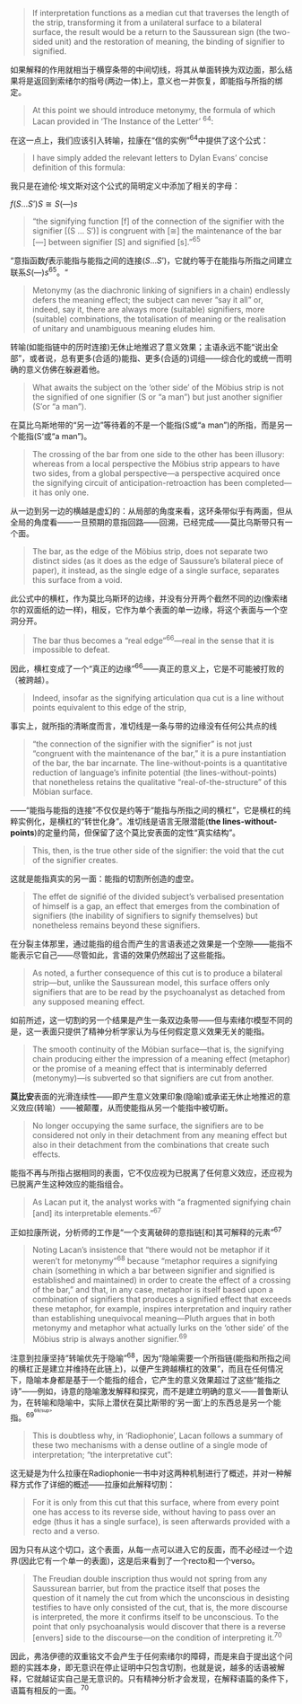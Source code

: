 > If interpretation functions as a median cut that traverses the length of the strip, transforming it from a unilateral surface to a bilateral surface, the result would be a return to the Saussurean sign (the two-sided unit) and the restoration of meaning, the binding of signifier to signified.

如果解释的作用就相当于横穿条带的中间切线，将其从单面转换为双边面，那么结果将是返回到索绪尔的指号(两边一体)上，意义也一并恢复，即能指与所指的绑定。

> At this point we should introduce metonymy, the formula of which Lacan provided in ‘The Instance of the Letter’ <sup>64</sup>:

在这一点上，我们应该引入转喻，拉康在“信的实例”<sup>64</sup>中提供了这个公式：

> I have simply added the relevant letters to Dylan Evans’ concise definition of this formula: 

我只是在迪伦·埃文斯对这个公式的简明定义中添加了相关的字母：

$f(S…S’)S≅S(—)s$

> “the signifying function [f] of the connection of the signifier with the signifier [(S … S′)] is congruent with [≅] the maintenance of the bar [—] between signifier [S] and signified [s].”<sup>65</sup> 

“意指函数$f$表示能指与能指之间的连接$(S…S’)$，它就约等于在能指与所指之间建立联系$S(—)s$<sup>65</sup>。“

> Metonymy (as the diachronic linking of signifiers in a chain) endlessly defers the meaning effect; the subject can never “say it all” or, indeed, say it, there are always more (suitable) signifiers, more (suitable) combinations, the totalisation of meaning or the realisation of unitary and unambiguous meaning eludes him.

转喻(如能指链中的历时连接)无休止地推迟了意义效果；主语永远不能“说出全部”，或者说，总有更多(合适的)能指、更多(合适的)词组——综合化的或统一而明确的意义仿佛在躲避着他。

> What awaits the subject on the ‘other side’ of the Möbius strip is not the signified of one signifier (S or “a man”) but just another signifier (S′or “a man”). 

在莫比乌斯地带的“另一边”等待着的不是一个能指(S或“a man”)的所指，而是另一个能指(S‘或“a man”)。

> The crossing of the bar from one side to the other has been illusory: whereas from a local perspective the Möbius strip appears to have two sides, from a global perspective—a perspective acquired once the signifying circuit of anticipation-retroaction has been completed—it has only one. 

从一边到另一边的横越是虚幻的：从局部的角度来看，这环条带似乎有两面，但从全局的角度看——一旦预期的意指回路——回溯，已经完成——莫比乌斯带只有一个面。

> The bar, as the edge of the Möbius strip, does not separate two distinct sides (as it does as the edge of Saussure’s bilateral piece of paper), it instead, as the single edge of a single surface, separates this surface from a void. 

此公式中的横杠，作为莫比乌斯环的边缘，并没有分开两个截然不同的边(像索绪尔的双面纸的边一样)，相反，它作为单个表面的单一边缘，将这个表面与一个空洞分开。

> The bar thus becomes a “real edge”<sup>66</sup>—real in the sense that it is impossible to defeat. 

因此，横杠变成了一个“真正的边缘”<sup>66</sup>——真正的意义上，它是不可能被打败的（被跨越）。

> Indeed, insofar as the signifying articulation qua cut is a line without points equivalent to this edge of the strip, 

事实上，就所指的清晰度而言，准切线是一条与带的边缘没有任何公共点的线

> “the connection of the signifier with the signifier” is not just “congruent with the maintenance of the bar,” it is a pure instantiation of the bar, the bar incarnate. The line-without-points is a quantitative reduction of language’s infinite potential (the lines-without-points) that nonetheless retains the qualitative “real-of-the-structure” of this Möbian surface. 

——“能指与能指的连接”不仅仅是约等于“能指与所指之间的横杠”，它是横杠的纯粹实例化，是横杠的“转世化身”。准切线是语言无限潜能(**the lines-without-points**)的定量约简，但保留了这个莫比安表面的定性“真实结构”。

> This, then, is the true other side of the signifier: the void that the cut of the signifier creates.

这就是能指真实的另一面：能指的切割所创造的虚空。 

> The effet de signifié of the divided subject’s verbalised presentation of himself is a gap, an effect that emerges from the combination of signifiers (the inability of signifiers to signify themselves) but nonetheless remains beyond these signifiers.

在分裂主体那里，通过能指的组合而产生的言语表述之效果是一个空隙——能指不能表示它自己——尽管如此，言语的效果仍然超出了这些能指。


> As noted, a further consequence of this cut is to produce a bilateral strip—but, unlike the Saussurean model, this surface offers only signifiers that are to be read by the psychoanalyst as detached from any supposed meaning effect. 

如前所述，这一切割的另一个结果是产生一条双边条带——但与索绪尔模型不同的是，这一表面只提供了精神分析学家认为与任何假定意义效果无关的能指。

> The smooth continuity of the Möbian surface—that is, the signifying chain producing either the impression of a meaning effect (metaphor) or the promise of a meaning effect that is interminably deferred (metonymy)—is subverted so that signifiers are cut from another. 

**莫比安**表面的光滑连续性——即产生意义效果印象(隐喻)或承诺无休止地推迟的意义效应(转喻）——被颠覆，从而使能指从另一个能指中被切断。

> No longer occupying the same surface, the signifiers are to be considered not only in their detachment from any meaning effect but also in their detachment from the combinations that create such effects. 

能指不再与所指占据相同的表面，它不仅应视为已脱离了任何意义效应，还应视为已脱离产生这种效应的能指组合。

> As Lacan put it, the analyst works with “a fragmented signifying chain [and] its interpretable elements.”<sup>67</sup> 

正如拉康所说，分析师的工作是“一个支离破碎的意指链[和]其可解释的元素”<sup>67</sup>

> Noting Lacan’s insistence that “there would not be metaphor if it weren’t for metonymy”<sup>68</sup> because “metaphor requires a signifying chain (something in which a bar between signifier and signified is established and maintained) in order to create the effect of a crossing of the bar,” and that, in any case, metaphor is itself based upon a combination of signifiers that produces a signified effect that exceeds these  metaphor, for example, inspires interpretation and inquiry rather than establishing unequivocal meaning—Pluth argues that in both metonymy and metaphor what actually lurks on the ‘other side’ of the Möbius strip is always another signifier.<sup>69</sup> 

注意到拉康坚持“转喻优先于隐喻”<sup>68</sup>，因为“隐喻需要一个所指链(能指和所指之间的横杠正是建立并维持在此链上)，以便产生跨越横杠的效果”，而且在任何情况下，隐喻本身都是基于一个能指的组合，它产生的意义效果超过了这些“能指之诗”——例如，诗意的隐喻激发解释和探究，而不是建立明确的意义——普鲁斯认为，在转喻和隐喻中，实际上潜伏在莫比斯带的‘另一面’上的东西总是另一个能指。<sup>69<sup><sup>69/sup>

> This is doubtless why, in ‘Radiophonie’, Lacan follows a summary of these two mechanisms with a dense outline of a single mode of interpretation; “the interpretative cut”:

这无疑是为什么拉康在Radiophonie一书中对这两种机制进行了概述，并对一种解释方式作了详细的概述——拉康如此解释切割：

> For it is only from this cut that this surface, where from every point one has access to its reverse side, without having to pass over an edge (thus it has a single surface), is seen afterwards provided with a recto and a verso.

 因为只有从这个切口，这个表面，从每一点可以进入它的反面，而不必经过一个边界(因此它有一个单一的表面)，这是后来看到了一个recto和一个verso。

> The Freudian double inscription thus would not spring from any Saussurean barrier, but from the practice itself that poses the question of it namely the cut from which the unconscious in desisting testifies to have only consisted of the cut, that is, the more discourse is interpreted, the more it confirms itself to be unconscious. 
To the point that only psychoanalysis would discover that there is a reverse [envers] side to the discourse—on the condition of interpreting it.<sup>70</sup> 

因此，弗洛伊德的双重铭文不会产生于任何索绪尔的障碍，而是来自于提出这个问题的实践本身，即无意识在停止证明中只包含切割，也就是说，越多的话语被解释，它就越证实自己是无意识的。只有精神分析才会发现，在解释语篇的条件下，语篇有相反的一面。<sup>70</sup>